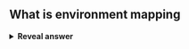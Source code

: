 ## What is environment mapping
<details>
<summary><b>Reveal answer</b></summary>
Object that shows the reflection of the environment. shiny.
</details>
